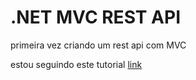 # .NET MVC REST API
 primeira vez criando um rest api com MVC
 
 estou seguindo este tutorial [link](https://www.youtube.com/watch?v=fmvcAzHpsk8&t=2748s)
